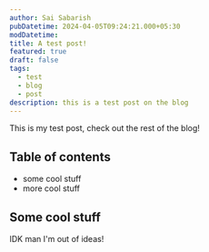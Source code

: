 ```yaml
---
author: Sai Sabarish
pubDatetime: 2024-04-05T09:24:21.000+05:30
modDatetime:
title: A test post!
featured: true
draft: false
tags:
  - test
  - blog
  - post
description: this is a test post on the blog
---
```


This is my test post, check out the rest of the blog!

## Table of contents

- some cool stuff
- more cool stuff

## Some cool stuff

IDK man I'm out of ideas!
